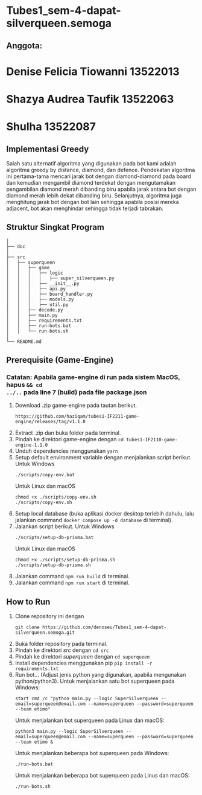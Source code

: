 # Tubes1_sem-4-dapat-silverqueen.semoga
## Anggota:
# Denise Felicia Tiowanni 13522013
# Shazya Audrea Taufik 13522063
# Shulha 13522087

## Implementasi Greedy
Salah satu alternatif algoritma yang digunakan pada bot kami adalah algoritma greedy by distance, diamond, dan defence. Pendekatan algoritma ini pertama-tama mencari jarak bot dengan diamond-diamond pada board dan kemudian mengambil diamond terdekat dengan mengutamakan pengambilan diamond merah dibanding biru apabila jarak antara bot dengan diamond merah lebih dekat dibanding biru. Selanjutnya, algoritma juga menghitung jarak bot dengan bot lain sehingga apabila posisi mereka adjacent, bot akan menghindar sehingga tidak terjadi tabrakan.


## Struktur Singkat Program

```
│
├── doc
│
├── src
│   ├── superqueen
│   │   ├── game
│   │   │   ├── logic
│   │   │   │   ├── super_silverqueen.py
│   │   │   ├── __init__.py
│   │   │   ├── api.py
│   │   │   ├── board_handler.py
│   │   │   ├── models.py
│   │   │   ├── util.py
│   │   ├── decode.py
│   │   ├── main.py
│   │   ├── requirements.txt
│   │   ├── run-bots.bat
│   │   └── run-bots.sh
│
└── README.md
```

## Prerequisite (Game-Engine)
### Catatan: Apabila game-engine di run pada sistem MacOS, hapus <code>&& cd ../..</code> pada line 7 (build) pada file package.json
1. Download .zip game-engine pada tautan berikut. 
    ```
    https://github.com/haziqam/tubes1-IF2211-game-engine/releases/tag/v1.1.0
    ```
2. Extract .zip dan buka folder pada terminal.
3. Pindah ke direktori game-engine dengan `cd tubes1-IF2110-game-engine-1.1.0`
4. Unduh dependencies menggunakan <code>yarn</code>
5. Setup default environment variable dengan menjalankan script berikut.
    Untuk Windows
    ```
    ./scripts/copy-env.bat
    ```
    Untuk Linux dan macOS
    ``` 
    chmod +x ./scripts/copy-env.sh
    ./scripts/copy-env.sh
    ```
6. Setup local database (buka aplikasi docker desktop terlebih dahulu, lalu jalankan command `docker compose up -d database` di terminal).
7. Jalankan script berikut.
    Untuk Windows
    ```
    ./scripts/setup-db-prisma.bat
    ```
    Untuk Linux dan macOS
    ``` 
    chmod +x ./scripts/setup-db-prisma.sh
    ./scripts/setup-db-prisma.sh
    ``` 
8. Jalankan command <code>npm run build</code> di terminal.
8. Jalankan command <code>npm run start</code> di terminal.

## How to Run
1. Clone repository ini dengan 
    ```
    git clone https://github.com/denoseu/Tubes1_sem-4-dapat-silverqueen.semoga.git
    ```
2. Buka folder repository pada terminal.
3. Pindah ke direktori *src* dengan `cd src`
3. Pindah ke direktori *superqueen* dengan `cd superqueen`
4. Install dependencies menggunakan pip <code>pip install -r requirements.txt</code>
5. Run bot... (Adjust jenis python yang digunakan, apabila mengunakan python/python3).
    Untuk menjalankan satu bot superqueen pada Windows:
    ```
    start cmd /c "python main.py --logic SuperSilverqueen --email=superqueen@email.com --name=superqueen --password=superqueen --team etimo"
    ```
    Untuk menjalankan bot superqueen pada Linux dan macOS:
    ```
    python3 main.py --logic SuperSilverqueen --email=superqueen@email.com --name=superqueen --password=superqueen --team etimo &
    ```
    Untuk menjalankan beberapa bot superqueen pada Windows:
    ```
    ./run-bots.bat
    ```
    Untuk menjalankan beberapa bot superqueen pada Linus dan macOS:
    ```
    ./run-bots.sh
    ```